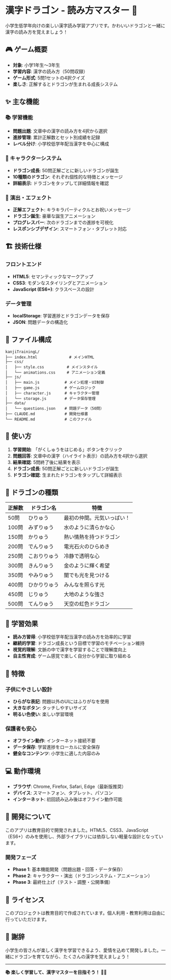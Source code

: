 # 漢字ドラゴン - 読み方マスター 🐉

小学生低学年向けの楽しい漢字読み学習アプリです。かわいいドラゴンと一緒に漢字の読み方を覚えましょう！

## 🎮 ゲーム概要

- **対象**: 小学1年生〜3年生
- **学習内容**: 漢字の読み方（50問収録）
- **ゲーム形式**: 5問1セットの4択クイズ
- **楽しさ**: 正解するとドラゴンが生まれる成長システム

## ✨ 主な機能

### 📚 学習機能
- **問題出題**: 文章中の漢字の読み方を4択から選択
- **進捗管理**: 累計正解数とセット別成績を記録
- **レベル分け**: 小学校低学年配当漢字を中心に構成

### 🐲 キャラクターシステム
- **ドラゴン成長**: 50問正解ごとに新しいドラゴンが誕生
- **10種類のドラゴン**: それぞれ個性的な特徴とメッセージ
- **詳細表示**: ドラゴンをタップして詳細情報を確認

### 🎨 演出・エフェクト
- **正解エフェクト**: キラキラパーティクルとお祝いメッセージ
- **ドラゴン誕生**: 豪華な誕生アニメーション
- **プログレスバー**: 次のドラゴンまでの進捗を可視化
- **レスポンシブデザイン**: スマートフォン・タブレット対応

## 🏗️ 技術仕様

### フロントエンド
- **HTML5**: セマンティックなマークアップ
- **CSS3**: モダンなスタイリングとアニメーション
- **JavaScript (ES6+)**: クラスベースの設計

### データ管理
- **localStorage**: 学習進捗とドラゴンデータを保存
- **JSON**: 問題データの構造化

## 📁 ファイル構成

```
kanjiTrainingL/
├── index.html              # メインHTML
├── css/
│   ├── style.css          # メインスタイル
│   └── animations.css     # アニメーション定義
├── js/
│   ├── main.js           # メイン処理・UI制御
│   ├── game.js           # ゲームロジック
│   ├── character.js      # キャラクター管理
│   └── storage.js        # データ保存管理
├── data/
│   └── questions.json    # 問題データ（50問）
├── CLAUDE.md             # 開発仕様書
└── README.md             # このファイル
```

## 🚀 使い方

1. **学習開始**: 「がくしゅうをはじめる」ボタンをクリック
2. **問題回答**: 文章中の漢字（ハイライト表示）の読み方を4択から選択
3. **結果確認**: 5問終了後に結果を表示
4. **ドラゴン成長**: 50問正解ごとに新しいドラゴンが誕生
5. **ドラゴン確認**: 生まれたドラゴンをタップして詳細表示

## 🐉 ドラゴンの種類

| 正解数 | ドラゴン名 | 特徴 |
|--------|------------|------|
| 50問 | ひりゅう | 最初の仲間。元気いっぱい！ |
| 100問 | みずりゅう | 水のように清らかな心 |
| 150問 | かりゅう | 熱い情熱を持つドラゴン |
| 200問 | でんりゅう | 電光石火のひらめき |
| 250問 | こおりりゅう | 冷静で透明な心 |
| 300問 | きんりゅう | 金のように輝く希望 |
| 350問 | やみりゅう | 闇でも光を見つける |
| 400問 | ひかりりゅう | みんなを照らす光 |
| 450問 | じりゅう | 大地のような強さ |
| 500問 | てんりゅう | 天空の虹色ドラゴン |

## 🎯 学習効果

- **読み方習得**: 小学校低学年配当漢字の読み方を効率的に学習
- **継続的学習**: ドラゴン成長という目標で学習のモチベーション維持
- **視覚的理解**: 文脈の中で漢字を学習することで理解度向上
- **自主性育成**: ゲーム感覚で楽しく自分から学習に取り組める

## 🌟 特徴

### 子供にやさしい設計
- **ひらがな表記**: 問題以外のUIにはふりがなを使用
- **大きなボタン**: タッチしやすいサイズ
- **明るい色使い**: 楽しい学習環境

### 保護者も安心
- **オフライン動作**: インターネット接続不要
- **データ保存**: 学習進捗をローカルに安全保存
- **健全なコンテンツ**: 小学生に適した内容のみ

## 💻 動作環境

- **ブラウザ**: Chrome, Firefox, Safari, Edge（最新版推奨）
- **デバイス**: スマートフォン、タブレット、パソコン
- **インターネット**: 初回読み込み後はオフライン動作可能

## 🔧 開発について

このアプリは教育目的で開発されました。HTML5、CSS3、JavaScript（ES6+）のみを使用し、外部ライブラリには依存しない軽量な設計となっています。

### 開発フェーズ
- **Phase 1**: 基本機能開発（問題出題・回答・データ保存）
- **Phase 2**: キャラクター・演出（ドラゴンシステム・アニメーション）
- **Phase 3**: 最終仕上げ（テスト・調整・公開準備）

## 📄 ライセンス

このプロジェクトは教育目的で作成されています。個人利用・教育利用は自由に行っていただけます。

## 🙏 謝辞

小学生の皆さんが楽しく漢字を学習できるよう、愛情を込めて開発しました。一緒にドラゴンを育てながら、たくさんの漢字を覚えましょう！

---

**📚 楽しく学習して、漢字マスターを目指そう！ 🐉✨**